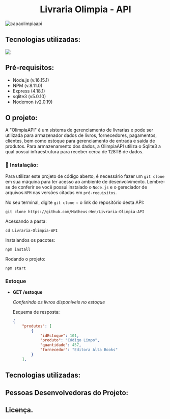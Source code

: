 
<h1 align="center">Livraria Olimpia - API</h1>

![capaolimpiaapi](https://user-images.githubusercontent.com/83258570/182043643-85058033-482e-49d3-9e27-2617b702d698.jpg)


## Tecnologias utilizadas:

  <img src="https://img.shields.io/badge/JavaScript-F7DF1E?style=for-the-badge&logo=javascript&logoColor=black"/> 

  ## Pré-requisitos:

  - Node.js (v.16.15.1)
  - NPM (v.8.11.0)
  - Express (4.18.1)
  - sqlite3 (v5.0.10)
  - Nodemon (v2.0.19)


## O projeto:

A "OlimpiaAPI" é um sistema de gerenciamento de livrarias e pode ser utilizada para armazenador dados de livros, fornecedores, pagamentos, clientes, bem como estoque para gerenciamento de entrada e saída de produtos. Para armazenamento dos dados, a OlimpiaAPI utiliza o Sqlite3 a qual possui infraestrutura para receber cerca de 128TB de dados. 


### 🔧 Instalação:

Para utilizar este projeto de código aberto, é necessário fazer um `git clone` em sua máquina para ter acesso ao ambiente de desenvolvimento. Lembre-se de conferir se você possui instalado o `Node.js` e o gereciador de arquivos `NPM` nas versões citadas em `pré-requisitos`.

No seu terminal, digite `git clone` + o link do repositório desta API:

```
git clone https://github.com/Matheus-Hen/Livraria-Olimpia-API
```

Acessando a pasta:

```
cd Livraria-Olimpia-API
```

Instalandos os pacotes:

```
npm install
```

Rodando o projeto:

```
npm start
```


### Estoque
 * __GET  /estoque__ 

    _Conferindo os livros disponíveis no estoque_
    
    Esquema de resposta:
    ```json
    {
        "produtos": [
            {
                "idEstoque": 101,
                "produto": "Código Limpo",
                "quantidade": 457,
                "fornecedor": "Editora Alta Books"
            }
        ],
    ```

## Tecnologias utilizadas:

## Pessoas Desenvolvedoras do Projeto:

## Licença.







